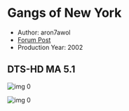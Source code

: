 # Gangs of New York

* Author: aron7awol
* [Forum Post](https://www.avsforum.com/threads/bass-eq-for-filtered-movies.2995212/post-58277222)
* Production Year: 2002

## DTS-HD MA 5.1

![img 0](https://i.imgur.com/WwlAIH0.jpg)

![img 0](https://i.imgur.com/Y8PRHN6.jpg)

